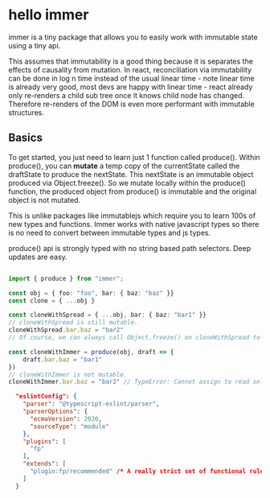 # hello immer

immer is a tiny package that allows you to easily work with immutable state using a tiny api.

This assumes that immutability is a good thing because it is separates the effects of causality from mutation.
In react, reconciliation via immutability can be done in log n time instead of the usual linear time - note linear time is already very good, most devs are happy with linear time - react already only re-renders a child sub tree once it knows child node has changed. Therefore re-renders of the DOM is even more performant with immutable structures.

## Basics

To get started, you just need to learn just 1 function called produce().
Within produce(), you can **mutate** a temp copy of the currentState called the draftState to produce
the nextState. This nextState is an immutable object produced via Object.freeze().
So we mutate locally within the produce() function, the produced object from produce() is immutable
and the original object is not mutated.

This is unlike packages like immutablejs which require you to learn 100s of new types and functions.
Immer works with native javascript types so there is no need to convert between immutable types and js types.

produce() api is strongly typed with no string based path selectors.
Deep updates are easy.

```typescript

import { produce } from "immer";

const obj = { foo: "foo", bar: { baz: "baz" }}
const clone = { ...obj }

const cloneWithSpread = { ...obj, bar: { baz: "bar1" }}
// cloneWithSpread is still mutable.
cloneWithSpread.bar.baz = "bar2"
// Of course, we can always call Object.freeze() on cloneWithSpread to make it immutable to 1 level

const cloneWithImmer = produce(obj, draft => {
    draft.bar.baz = "bar1"
})
// cloneWithImmer is not mutable.
cloneWithImmer.bar.baz = "bar2" // TypeError: Cannot assign to read only property 'baz' of object '#<Object>'

```

```json
  "eslintConfig": {
    "parser": "@typescript-eslint/parser",
    "parserOptions": {
      "ecmaVersion": 2020,
      "sourceType": "module"
    },
    "plugins": [
      "fp"
    ],
    "extends": [
      "plugin:fp/recommended" /* A really strict set of functional rules  */
    ]
  }
```
